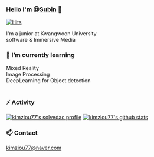 ### Hello I'm [@Subin](https://github.com/kimziou77) 👋  
[![Hits](https://hits.seeyoufarm.com/api/count/incr/badge.svg?url=https%3A%2F%2Fgithub.com%2Fgjbae1212%2Fhit-counter&count_bg=%23474747&title_bg=%23FAC3EC&icon=&icon_color=%23F5F5F5&title=view&edge_flat=false)](https://hits.seeyoufarm.com)  

I'm a junior at Kwangwoon University  
software & Immersive Media
<br>

### 🌱 I’m currently learning  
Mixed Reality  
Image Processing  
DeepLearning for Object detection  
<br>

### ⚡ Activity
[![kimziou77's solvedac profile](http://mazassumnida.wtf/api/v2/generate_badge?boj=kimziou77)](https://solved.ac/profile/kimziou77)&nbsp;[![kimziou77's github stats](https://github-readme-stats.vercel.app/api?username=kimziou77)](https://github.com/kimziou77)


### 📫 Contact  
kimziou77@naver.com

  
 
 
<!--
**kimziou77/kimziou77** is a ✨ _special_ ✨ repository because its `README.md` (this file) appears on your GitHub profile.
[![kimziou77's github stats](https://github-readme-stats.vercel.app/api/top-langs/?username=kimziou77)](https://github.com/kimziou77)
Here are some ideas to get you started:

- 🔭 I’m currently working on ...
- 🌱 I’m currently learning ...
- 👯 I’m looking to collaborate on ...
- 🤔 I’m looking for help with ...
- 💬 Ask me about ...
- 📫 How to reach me: ...
- 😄 Pronouns: ...
- ⚡ Fun fact: ...
-->
